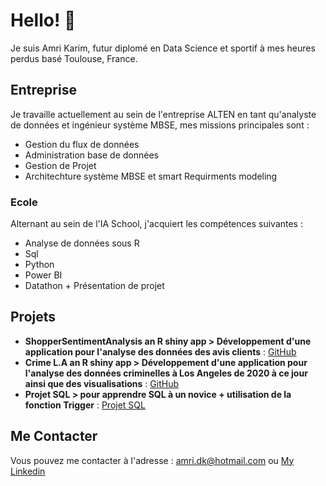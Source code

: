 # Hello! 👋

Je suis Amri Karim, futur diplomé en Data Science et sportif à mes heures perdus basé Toulouse, France.
## Entreprise
Je travaille actuellement au sein de l'entreprise ALTEN en tant qu'analyste de données et ingénieur système MBSE, mes missions principales sont : 

- Gestion du flux de données
- Administration base de données
- Gestion de Projet
- Architechture système MBSE et smart Requirments modeling
  
### Ecole 
Alternant au sein de l'IA School, j'acquiert les compétences suivantes : 

- Analyse de données sous R
- Sql
- Python
- Power BI
- Datathon + Présentation de projet 

## Projets 
- **ShopperSentimentAnalysis an R shiny app > Développement d'une application pour l'analyse des données des avis clients** :
   [GitHub](https://github.com/doriankari/ShopperSentimentsAnalysis.git)
- **Crime L.A  an R shiny app  > Développement d'une application pour l'analyse des données criminelles à Los Angeles de 2020 à ce jour ainsi que des visualisations** :
   [GitHub](https://github.com/doriankari/RshinyApp.git)
- **Projet SQL > pour apprendre SQL à un novice + utilisation de la fonction Trigger** :
   [Projet SQL](https://view.genial.ly/65607ac013dc120011ad03e1/presentation-presentation-projet-de-recherches) 

## Me Contacter 
Vous pouvez me contacter à l'adresse : amri.dk@hotmail.com ou [My Linkedin](https://www.linkedin.com/in/dorian-amri-8685a2177/)



<!--
**doriankari/doriankari** is a ✨ _special_ ✨ repository because its `README.md` (this file) appears on your GitHub profile.

Here are some ideas to get you started:

- 🔭 I’m currently working on ...
- 🌱 I’m currently learning ...
- 👯 I’m looking to collaborate on ...
- 🤔 I’m looking for help with ...
- 💬 Ask me about ...
- 📫 How to reach me: ...
- 😄 Pronouns: ...
- ⚡ Fun fact: ...
-->
